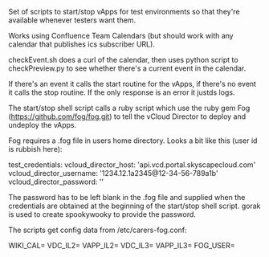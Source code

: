 Set of scripts to start/stop vApps for test environments so that they're available whenever testers want them.

Works using Confluence Team Calendars (but should work with any calendar that publishes ics subscriber URL).

checkEvent.sh does a curl of the calendar, then uses python script to checkPreview.py to see whether there's a current event in the calendar.

If there's an event it calls the start routine for the vApps, if there's no event it calls the stop routine. If the only response is an error it justds logs.

The start/stop shell script calls a ruby script which use the ruby gem Fog (https://github.com/fog/fog.git) to tell the vCloud Director to deploy and undeploy the vApps.

Fog requires a .fog file in users home directory. Looks a bit like this (user id is rubbish here):

test_credentials:
  vcloud_director_host: 'api.vcd.portal.skyscapecloud.com'
  vcloud_director_username: '1234.12.1a2345@12-34-56-789a1b'
  vcloud_director_password: ''

The password has to be left blank in the .fog file and supplied when the credentials are obtained at the beginning of the start/stop shell script. gorak is used to create spookywooky to provide the password.

The scripts get config data from /etc/carers-fog.conf:

  WIKI_CAL=
  VDC_IL2=
  VAPP_IL2=
  VDC_IL3=
  VAPP_IL3=
  FOG_USER=
